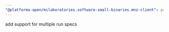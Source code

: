 ```yaml
---
"@platforma-open/milaboratories.software-small-binaries.mnz-client": patch
---
```


add support for multiple run specs
